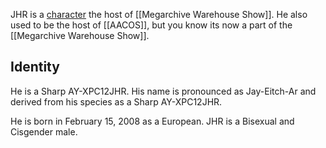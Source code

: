 JHR is a [character](Characters) the host of [[Megarchive Warehouse Show]]. He also used to be the host of [[AACOS]], but you know its now a part of the [[Megarchive Warehouse Show]].

## Identity

He is a Sharp AY-XPC12JHR. His name is pronounced as Jay-Eitch-Ar and derived from his species as a Sharp AY-XPC12JHR.

He is born in February 15, 2008 as a European. JHR is a Bisexual and Cisgender male.